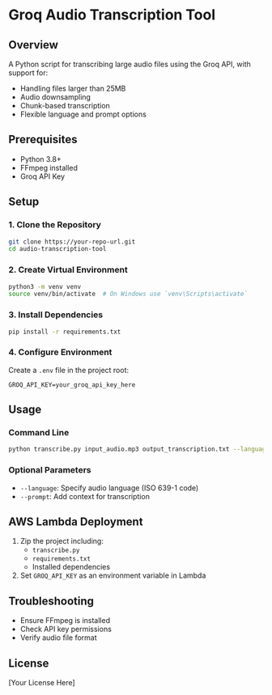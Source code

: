 # Groq Audio Transcription Tool

## Overview
A Python script for transcribing large audio files using the Groq API, with support for:
- Handling files larger than 25MB
- Audio downsampling
- Chunk-based transcription
- Flexible language and prompt options

## Prerequisites
- Python 3.8+
- FFmpeg installed
- Groq API Key

## Setup

### 1. Clone the Repository
```bash
git clone https://your-repo-url.git
cd audio-transcription-tool
```

### 2. Create Virtual Environment
```bash
python3 -m venv venv
source venv/bin/activate  # On Windows use `venv\Scripts\activate`
```

### 3. Install Dependencies
```bash
pip install -r requirements.txt
```

### 4. Configure Environment
Create a `.env` file in the project root:
```
GROQ_API_KEY=your_groq_api_key_here
```

## Usage

### Command Line
```bash
python transcribe.py input_audio.mp3 output_transcription.txt --language en
```

### Optional Parameters
- `--language`: Specify audio language (ISO 639-1 code)
- `--prompt`: Add context for transcription

## AWS Lambda Deployment
1. Zip the project including:
   - `transcribe.py`
   - `requirements.txt`
   - Installed dependencies
2. Set `GROQ_API_KEY` as an environment variable in Lambda

## Troubleshooting
- Ensure FFmpeg is installed
- Check API key permissions
- Verify audio file format

## License
[Your License Here]